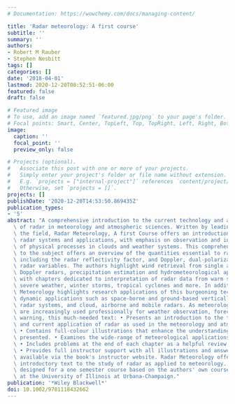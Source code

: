 ```yaml
---
# Documentation: https://wowchemy.com/docs/managing-content/

title: 'Radar meteorology: A first course'
subtitle: ''
summary: ''
authors:
- Robert M Rauber
- Stephen Nesbitt
tags: []
categories: []
date: '2018-04-01'
lastmod: 2020-12-20T08:52:51-06:00
featured: false
draft: false

# Featured image
# To use, add an image named `featured.jpg/png` to your page's folder.
# Focal points: Smart, Center, TopLeft, Top, TopRight, Left, Right, BottomLeft, Bottom, BottomRight.
image:
  caption: ''
  focal_point: ''
  preview_only: false

# Projects (optional).
#   Associate this post with one or more of your projects.
#   Simply enter your project's folder or file name without extension.
#   E.g. `projects = ["internal-project"]` references `content/project/deep-learning/index.md`.
#   Otherwise, set `projects = []`.
projects: []
publishDate: '2020-12-20T14:53:50.869435Z'
publication_types:
- '5'
abstract: "A comprehensive introduction to the current technology and application\
  \ of radar in meteorology and atmospheric sciences. Written by leading experts in\
  \ the field, Radar Meteorology, A first Course offers an introduction to meteorological\
  \ radar systems and applications, with emphasis on observation and interpretation\
  \ of physical processes in clouds and weather systems. This comprehensive introduction\
  \ to the subject offers an overview of the quantities essential to radar meteorology\
  \ including the radar reflectivity factor, and Doppler, dual-polarization, and multi-wavelength\
  \ radar variables. The authors highlight wind retrieval from single and multiple\
  \ Doppler radars, precipitation estimation and hydrometeorological applications,\
  \ with chapters dedicated to interpretation of radar data from warm season mid-latitude\
  \ severe weather, winter storms, tropical cyclones and more. In addition, Radar\
  \ Meteorology highlights research applications of this burgeoning technology, exploring\
  \ dynamic applications such as space-borne and ground-based vertically pointing\
  \ radar systems, and cloud, airborne and mobile radars. As meteorological radars\
  \ are increasingly used professionally for weather observation, forecasting and\
  \ warning, this much-needed text: • Presents an introduction to the technical aspects\
  \ and current application of radar as used in the meteorology and atmospheric sciences.\
  \ • Contains full-colour illustrations that enhance the understanding of the material\
  \ presented. • Examines the wide-range of meteorological applications of radar.\
  \ • Includes problems at the end of each chapter as a helpful review of the contents.\
  \ • Provides full instructor support with all illustrations and answers to problems\
  \ available via the book's instructor website. Radar Meteorology offers a much-needed\
  \ introductory text to the study of radar as applied to meteorology. The text was\
  \ designed for a one semester course based on the authors' own course in Radar Meteorology\
  \ at the University of Illinois at Urbana-Champaign."
publication: '*Wiley Blackwell*'
doi: 10.1002/9781118432662
---
```

